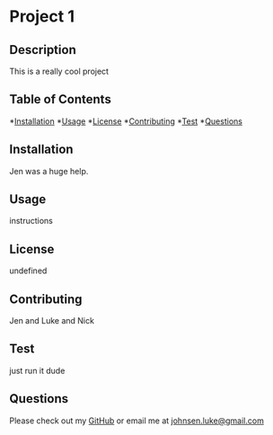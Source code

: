 # Project 1

  ## Description
  This is a really cool project

  ## Table of Contents
  *[Installation](#installation)
  *[Usage](#usage)
  *[License](#license)
  *[Contributing](#contributing)
  *[Test](#test)
  *[Questions](#questions)

  ## Installation
  Jen was a huge help.

  ## Usage
  instructions

  ## License
  undefined

  ## Contributing
  Jen and Luke and Nick

  ## Test
  just run it dude

  ## Questions
  Please check out my [GitHub](https://github.com/lukejohnsen) or email me at johnsen.luke@gmail.com
